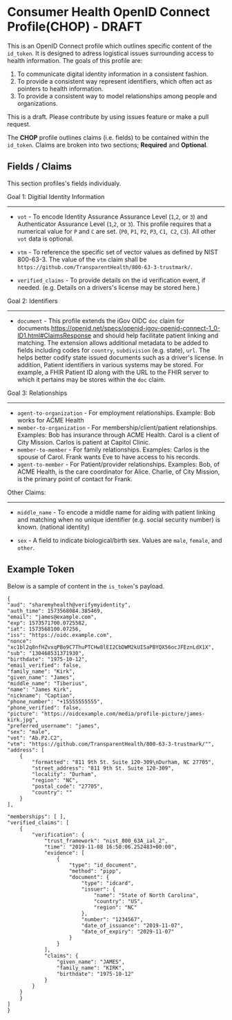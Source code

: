 # Consumer Health OpenID Connect Profile(CHOP) - DRAFT

This is an OpenID Connect profile which outlines specific content of the `id_token`. It is designed to adress logistical issues surrounding access to health information. The goals of this profile are:

1. To communicate digital identity information in a consistent fashion.
2. To provide a consistent way represent identifiers, which often act as pointers to health information. 
3. To provide a consistent way to model relationships among people and organizations.

This is a draft. Please contribute by using issues feature or make a pull request.

The **CHOP** profile outlines claims (i.e. fields) to be contained within the `id_token`.  Claims are broken into two sections; **Required** and **Optional**.


Fields / Claims
---------------

This section profiles's fields individualy.


Goal 1: Digitial Identity Information
_____________________________________

* `vot` - To  encode Identity Assurance  Assurance Level (`1`,`2`, or `3`) and  Authenticator Assurance Level (`1`,`2`, or `3`).  This profile requires that a numerical value for `P` and `C` are set.  (`P0`, `P1`, `P2`, `P3`, `C1`,` C2`, `C3`).  All other `vot` data is optional.

* `vtm` - To reference the  specific set of vector values as defined by NIST 800-63-3.  The value of the `vtm`  claim shall be `https://github.com/TransparentHealth/800-63-3-trustmark/`.

* `verified_claims` - To provide details on the id verification event, if needed. (e.g. Details on a drivers's license may be stored here.)

Goal 2: Identifiers
___________________


* `document` - This profile extends the iGov OIDC `doc` claim for documents.https://openid.net/specs/openid-igov-openid-connect-1_0-ID1.html#ClaimsResponse and should help facilitate patient linking and matching. The extension allows additional metadata to be added to fields including codes for `country`, `subdivision` (e.g. state), `url`. The helps better codify state issued documents such as a driver's license. In addition, Patient identifiers in various systems may be stored. For example, a FHIR Patient ID along with the URL to the FHIR server to which it pertains may be stores within the `doc` claim.

Goal 3: Relationships
_____________________

* `agent-to-organization` - For employment relationships. Example: Bob works for ACME Health
* `member-to-organization` - For membership/client/patient relationships. Examples: Bob has insurance through ACME Health. Carol is a client of City Mission. Carlos is patient at Capitol Clinic.  
* `member-to-member` - For family relationships. Examples: Carlos is the spouse of Carol. Frank wants Eve to have access to his records. 
* `agent-to-member` - For Patient/provider relationships. Examples:  Bob, of ACME Health, is the care coordinator for Alice.  Charlie, of City Mission, is the primary point of contact for Frank. 

Other Claims:
____________



* `middle_name` - To encode a middle name for aiding with patient linking and matching when no unique identifier (e.g. social security number) is known. (national identity)

* `sex` - A field to indicate biological/birth sex.  Values are `male`, `female`, and `other`.




Example Token
-------------


Below is a sample of content in the `is_token`'s payload.


    {
    "aud": "sharemyhealth@verifymyidentity",
    "auth_time": 1573568084.385469,
    "email": "james@example.com",
    "exp": 1573571700.0725582,
    "iat": 1573568100.07256,
    "iss": "https://oidc.example.com",
    "nonce": "xc1bl2q8nfHZvxqPBo9C7ThuPTCHw8lEI2CbDWM2kUISaPBYQX56ocJFEznLdX1X",
    "sub": "130468531371930",
    "birthdate": "1975-10-12",
    "email_verified": false,
    "family_name": "Kirk",
    "given_name": "James",
    "middle_name": "Tiberius",
    "name": "James Kirk",
    "nickname": "Captian",
    "phone_number": "+15555555555",
    "phone_verified": false,
    "picture": "https://oidcexample.com/media/profile-picture/james-kirk.jpg",
    "preferred_username": "james",
    "sex": "male",
    "vot": "Ab.P2.C2",
    "vtm": "https://github.com/TransparentHealth/800-63-3-trustmark/"",
    "address": [
        {
            "formatted": "811 9th St. Suite 120-309\nDurham, NC 27705",
            "street_address": "811 9th St. Suite 120-309",
            "locality": "Durham",
            "region": "NC",
            "postal_code": "27705",
            "country": ""
        }
    ],

    "memberships": [ ],
    "verified_claims": [
        {
            "verification": {
                "trust_framework": "nist_800_63A_ial_2",
                "time": "2019-11-08 16:50:06.252483+00:00",
                "evidence": [
                    {
                        "type": "id_document",
                        "method": "pipp",
                        "document": {
                            "type": "idcard",
                            "issuer": {
                                "name": "State of North Carolina",
                                "country": "US",
                                "region": "NC"
                            },
                            "number": "1234567",
                            "date_of_issuance": "2019-11-07",
                            "date_of_expiry": "2029-11-07"
                        }
                    }
                ],
                "claims": {
                    "given_name": "JAMES",
                    "family_name": "KIRK",
                    "birthdate": "1975-10-12"
                }
            }
        }
        }
    ]
    }
